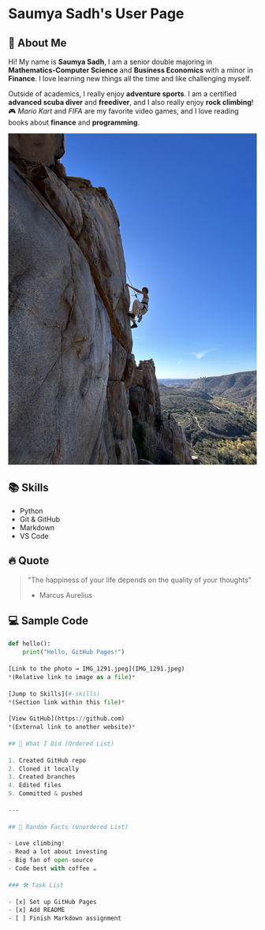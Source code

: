 # Saumya Sadh's User Page

## 📸 About Me

Hi! My name is **Saumya Sadh**, I am a senior double majoring in **Mathematics-Computer Science** and **Business Economics** with a minor in **Finance**. I love learning new things all the time and like challenging myself.

Outside of academics, I really enjoy **adventure sports**. I am a certified **advanced scuba diver** and **freediver**, and I also really enjoy **rock climbing**!  
🎮 *Mario Kart* and *FIFA* are my favorite video games, and I love reading books about **finance** and **programming**.

![Me](IMG_1291.jpeg)

## 📚 Skills

- Python
- Git & GitHub
- Markdown
- VS Code

## 🔥 Quote 

> "The happiness of your life depends on the quality of your thoughts"
> - Marcus Aurelius


## 💻 Sample Code

```python
def hello():
    print("Hello, GitHub Pages!")

[Link to the photo → IMG_1291.jpeg](IMG_1291.jpeg)  
*(Relative link to image as a file)*

[Jump to Skills](#-skills)  
*(Section link within this file)*

[View GitHub](https://github.com)  
*(External link to another website)*

## 🔢 What I Did (Ordered List)

1. Created GitHub repo
2. Cloned it locally
3. Created branches
4. Edited files
5. Committed & pushed

---

## 🔸 Random Facts (Unordered List)

- Love climbing!
- Read a lot about investing
- Big fan of open-source
- Code best with coffee ☕️

### 🛠️ Task List

- [x] Set up GitHub Pages
- [x] Add README
- [ ] Finish Markdown assignment


